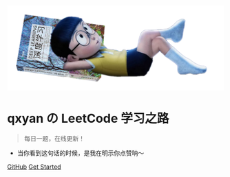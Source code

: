 <img src="_img/cover_yqx.png" style="zoom:60%;">

# qxyan の LeetCode 学习之路

> 每日一题，在线更新！

<ul id='sentence'><li>当你看到这句话的时候，是我在明示你点赞呐～</li></ul>

[GitHub](https://github.com/misads/leetcode/)
[Get Started](/README.md)


